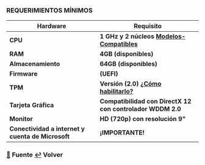 ### **REQUERIMIENTOS MÍNIMOS**

| **Hardware** | **Requisito** |
|--------------------|------------|
| **CPU** | **1 GHz y 2 núcleos [Modelos-Compatibles](https://learn.microsoft.com/es-es/windows-hardware/design/minimum/windows-processor-requirements)** |
| **RAM** | **4GB (disponibles)** |
| **Almacenamiento** | **64GB (disponibles)** |
| **Firmware** | **(UEFI)** |
| **TPM** | **Versión (2.0) [¿Cómo habilitarlo?](https://support.microsoft.com/es-es/windows/habilitar-tpm-2-0-en-el-equipo-1fd5a332-360d-4f46-a1e7-ae6b0c90645c)**|
| **Tarjeta Gráfica** | **Compatibilidad con DirectX 12 con controlador WDDM 2.0** |
| **Monitor** | **HD (720p) con resolución 9"** |
| **Conectividad a internet y cuenta de Microsoft** | **¡IMPORTANTE!** |
###

### [:pushpin:](https://support.microsoft.com/es-es/windows/requisitos-del-sistema-de-windows-11-86c11283-ea52-4782-9efd-7674389a7ba3) Fuente [:leftwards_arrow_with_hook:](..) Volver
